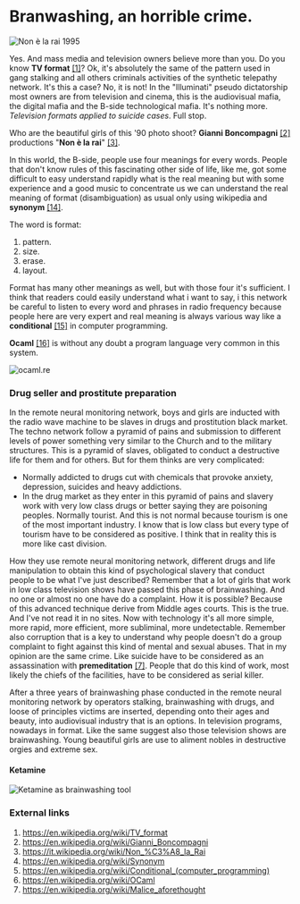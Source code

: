 # Branwashing, an horrible crime.

![Non è la rai 1995](http://telecomlobby.com/Images/le-ragazze-di-non-e-la-rai-620x264.jpg)

Yes. And mass media and television owners believe more than you. Do you know **TV format** [[1]](https://en.wikipedia.org/wiki/TV_format)? Ok, it's absolutely the same of the pattern used in gang stalking and all others criminals activities of the synthetic telepathy network. It's this a case? No, it is not! In the "Illuminati" pseudo dictatorship most owners are from television and cinema, this is the audiovisual mafia, the digital mafia and the B-side technological mafia. It's nothing more. *Television formats applied to suicide cases*. Full stop.

Who are the beautiful girls of this '90 photo shoot? **Gianni Boncompagni** [[2]](https://en.wikipedia.org/wiki/Gianni_Boncompagni) productions "**Non è la rai**" [[3]](https://it.wikipedia.org/wiki/Non_%C3%A8_la_Rai).

In this world, the B-side, people use four meanings for every words. People that don't know rules of this fascinating other side of life, like me, got some difficult to easy understand rapidly what is the real meaning but with some experience and a good music to concentrate us we can understand the real meaning of format (disambiguation) as usual only using wikipedia and **synonym** [[14]](https://en.wikipedia.org/wiki/Synonym).

The word is format:

1. pattern.
2. size.
3. erase.
4. layout.

Format has many other meanings as well, but with those four it's sufficient. I think that readers could easily understand what i want to say, i this network be careful to listen to every word and phrases in radio frequency because people here are very expert and real meaning is always various way like a **conditional** [[15]](https://en.wikipedia.org/wiki/Conditional_(computer_programming)) in computer programming. 

**Ocaml** [[16]](https://en.wikipedia.org/wiki/OCaml) is without any doubt a program language very common in this system.

![ocaml.re](http://telecomlobby.com/Images/1*uxmsEQN95oGc1M2UQCIywA.png)

### Drug seller and prostitute preparation 

In the remote neural monitoring network, boys and girls are inducted with the radio wave machine to be slaves in drugs and prostitution black market. The techno network follow a pyramid of pains and submission to different levels of power something very similar to the Church and to the military  structures. This is a pyramid of slaves, obligated to conduct a destructive life for them and for others. But for them thinks are very complicated:

- Normally addicted to drugs cut with chemicals that provoke anxiety, depression, suicides and heavy addictions. 
- In the drug market as they enter in this pyramid of pains and slavery work with very low class drugs or better saying they are poisoning peoples. Normally tourist. And this is not normal because tourism is one of the most important industry. I know that is low class but every type of tourism have to be considered as positive. I think that in reality this is more like cast division. 

How they use remote neural monitoring network, different drugs and life manipulation to obtain this kind of psychological slavery that conduct people to be what I've just described? Remember that a lot of girls that work in low class television shows have passed this phase of brainwashing. And no one or almost no one have do a complaint. How it is possible? Because of this advanced technique derive from Middle ages courts. This is the true. And I've not read it in no sites. Now with technology it's all more simple, more rapid, more efficient, more subliminal, more undetectable.  Remember also corruption that is a key to understand why people doesn't do a group complaint to fight against this kind of mental and sexual abuses. That in my opinion are the same crime. Like suicide have to be considered as an assassination with **premeditation** [[7]](https://en.wikipedia.org/wiki/Malice_aforethought). People that do this kind of work, most likely the chiefs of the facilities, have to be considered as serial killer.  

After a three years of brainwashing phase conducted in the remote neural monitoring network by operators stalking, brainwashing with drugs, and loose of principles victims are inserted, depending onto their ages and beauty, into audiovisual industry that is an options. In television programs, nowadays in format. Like the same suggest also those television shows are brainwashing. Young beautiful girls are use to aliment nobles in destructive orgies and extreme sex. 

#### Ketamine 

![Ketamine as brainwashing tool](http://telecomlobby.com/Images/brainwhashing_ketamine.webp)



### External links

1. https://en.wikipedia.org/wiki/TV_format
2. https://en.wikipedia.org/wiki/Gianni_Boncompagni
3. https://it.wikipedia.org/wiki/Non_%C3%A8_la_Rai
4. https://en.wikipedia.org/wiki/Synonym
5. https://en.wikipedia.org/wiki/Conditional_(computer_programming)
6. https://en.wikipedia.org/wiki/OCaml
7. https://en.wikipedia.org/wiki/Malice_aforethought